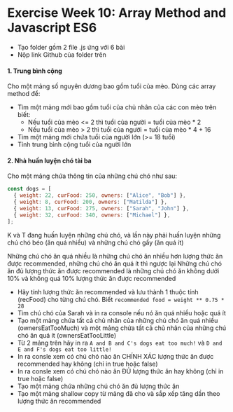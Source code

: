 # Exercise Week 10: Array Method and Javascript ES6

- Tạo folder gồm 2 file .js ứng với 6 bài
- Nộp link Github của folder trên

#### 1. Trung bình cộng

Cho một mảng số nguyên dương bao gồm tuổi của mèo. Dùng các array method để:

- Tìm một mảng mới bao gồm tuổi của chủ nhân của các con mèo trên biết:
  - Nếu tuổi của mèo <= 2 thì tuổi của người = tuổi của mèo \* 2
  - Nếu tuổi của mèo > 2 thì tuổi của người = tuổi của mèo \* 4 + 16
- Tìm một mảng mới chứa tuổi của người lớn (>= 18 tuổi)
- Tính trung bình cộng tuổi của người lớn

#### 2. Nhà huấn luyện chó tài ba

Cho một mảng chứa thông tin của những chú chó như sau:

```js
const dogs = [
  { weight: 22, curFood: 250, owners: ["Alice", "Bob"] },
  { weight: 8, curFood: 200, owners: ["Matilda"] },
  { weight: 13, curFood: 275, owners: ["Sarah", "John"] },
  { weight: 32, curFood: 340, owners: ["Michael"] },
];
```

K và T đang huấn luyện những chú chó, và lần này phải huấn luyện những chú chó béo (ăn quá nhiều) và những chú chó gầy (ăn quá ít)

Những chú chó ăn quá nhiều là những chú chó ăn nhiều hơn lượng thức ăn được recommended, những chú chó ăn quá ít thì ngược lại
Những chú chó ăn đủ lượng thức ăn được recommended là những chú chó ăn không dưới 10% và không quá 10% lượng thức ăn được recommended

- Hãy tính lượng thức ăn recommended và lưu thành 1 thuộc tính (recFood) cho từng chú chó.
  Biết `recommended food = weight ** 0.75 * 28`
- Tìm chú chó của Sarah và in ra console nếu nó ăn quá nhiều hoặc quá ít
- Tạo một mảng chứa tất cả chủ nhân của những chú chó ăn quá nhiều (ownersEatTooMuch) và một mảng chứa tất cả chủ nhân của những chú chó ăn quá ít (ownersEatTooLittle)
- Từ 2 mảng trên hãy in ra `A and B and C's dogs eat too much!` và `D and E and F's dogs eat too little!`
- In ra consle xem có chú chó nào ăn CHÍNH XÁC lượng thức ăn được recommended hay không (chỉ in true hoặc false)
- In ra consle xem có chú chó nào ăn ĐỦ lượng thức ăn hay không (chỉ in true hoặc false)
- Tạo một mảng chứa những chú chó ăn đủ lượng thức ăn
- Tạo một mảng shallow copy từ mảng đã cho và sắp xếp tăng dần theo lượng thức ăn recommended
